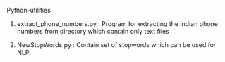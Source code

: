Python-utilities

1) extract_phone_numbers.py : Program for extracting the indian phone numbers from directory which contain only text files

2) NewStopWords.py : Contain set of stopwords which can be used for NLP.
